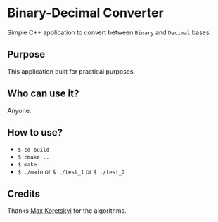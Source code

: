 # Binary-Decimal Converter

Simple C++ application to convert between `Binary` and `Decimal` bases.

## Purpose

This application built for practical purposes.

## Who can use it?

Anyone.

## How to use?

 * `$ cd build`
 * `$ cmake ..`
 * `$ make`
 * `$ ./main` or `$ ./test_1` or `$ ./test_2`

## Credits

Thanks [Max Koretskyi](https://blog.angularindepth.com/the-simple-math-behind-decimal-binary-conversion-algorithms-d30c967c9724) for the algorithms.